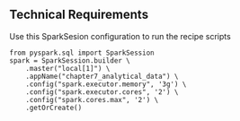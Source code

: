 ## Technical Requirements

Use this SparkSesion configuration to run the recipe scripts 

    from pyspark.sql import SparkSession
    spark = SparkSession.builder \
        .master("local[1]") \
        .appName("chapter7_analytical_data") \
        .config("spark.executor.memory", '3g') \
        .config("spark.executor.cores", '2') \
        .config("spark.cores.max", '2') \
        .getOrCreate()
